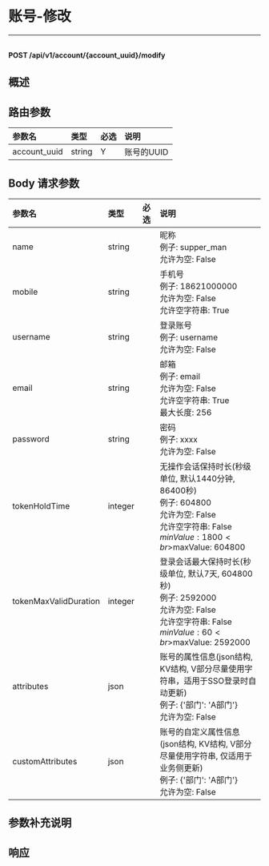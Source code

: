 # 账号-修改

---

<br />**POST /api/v1/account/\{account_uuid\}/modify**

## 概述




## 路由参数

| 参数名        | 类型     | 必选   | 说明              |
|:-----------|:-------|:-----|:----------------|
| account_uuid | string | Y | 账号的UUID<br> |


## Body 请求参数

| 参数名        | 类型     | 必选   | 说明              |
|:-----------|:-------|:-----|:----------------|
| name | string |  | 昵称<br>例子: supper_man <br>允许为空: False <br> |
| mobile | string |  | 手机号<br>例子: 18621000000 <br>允许为空: False <br>允许空字符串: True <br> |
| username | string |  | 登录账号<br>例子: username <br>允许为空: False <br> |
| email | string |  | 邮箱<br>例子: email <br>允许为空: False <br>允许空字符串: True <br>最大长度: 256 <br> |
| password | string |  | 密码<br>例子: xxxx <br>允许为空: False <br> |
| tokenHoldTime | integer |  | 无操作会话保持时长(秒级单位, 默认1440分钟, 86400秒)<br>例子: 604800 <br>允许为空: False <br>允许空字符串: False <br>$minValue: 1800 <br>$maxValue: 604800 <br> |
| tokenMaxValidDuration | integer |  | 登录会话最大保持时长(秒级单位, 默认7天, 604800秒)<br>例子: 2592000 <br>允许为空: False <br>允许空字符串: False <br>$minValue: 60 <br>$maxValue: 2592000 <br> |
| attributes | json |  | 账号的属性信息(json结构, KV结构, V部分尽量使用字符串，适用于SSO登录时自动更新)<br>例子: {'部门': 'A部门'} <br>允许为空: False <br> |
| customAttributes | json |  | 账号的自定义属性信息(json结构, KV结构, V部分尽量使用字符串, 仅适用于业务侧更新)<br>例子: {'部门': 'A部门'} <br>允许为空: False <br> |

## 参数补充说明







## 响应
```shell
 
```




